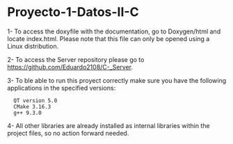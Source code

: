 # Proyecto-1-Datos-II-C

1- To access the doxyfile with the documentation, go to Doxygen/html and locate index.html. Please note that this file can only be opened using a Linux distribution.

2- To access the Server repository please go to https://github.com/Eduardo2108/C-_Server.

3- To ble able to run this proyect correctly make sure you have the following applications in the specified versions: 

      QT version 5.0
      CMake 3.16.3
      g++ 9.3.0
      
4- All other libraries are already installed as internal libraries within the project files, so no action forward needed.
